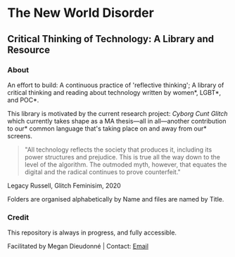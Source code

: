 <h1>The New World Disorder</h1>
<h2>Critical Thinking of Technology: A Library and Resource</h2>

<h3>About</h3>
<p>An effort to build: A continuous practice of 'reflective thinking'; A library of critical thinking and reading about technology written by women*, LGBT*, and POC*.</p>

<p>This library is motivated by the current research project: <i>Cyborg Cunt Glitch</i> which currently takes shape as a MA thesis—all in all—another contribution to our* common language that's taking place on and away from our* screens.</p>

>"All technology reflects the society that produces it, including its power structures and prejudice. This is true all the way down to the level of the algorithm. The outmoded myth, however, that equates the digital and the radical continues to prove counterfeit." 
<p>Legacy Russell, Glitch Feminisim, 2020</p>

<p>Folders are organised alphabetically by Name and files are named by Title.</p>

<h3>Credit</h3>
<p>This repository is always in progress, and fully accessible.</p>
<p>Facilitated by Megan Dieudonné | Contact: <a href="mailto:megan.dieudonne@gmail.com">Email</a></p>

